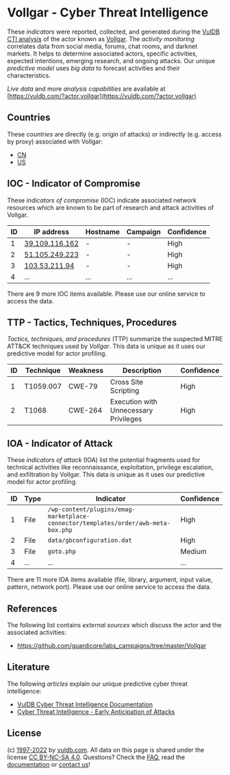 # Vollgar - Cyber Threat Intelligence

These _indicators_ were reported, collected, and generated during the [VulDB CTI analysis](https://vuldb.com/?kb.cti) of the actor known as [Vollgar](https://vuldb.com/?actor.vollgar). The _activity monitoring_ correlates data from social media, forums, chat rooms, and darknet markets. It helps to determine associated actors, specific activities, expected intentions, emerging research, and ongoing attacks. Our unique _predictive model_ uses _big data_ to forecast activities and their characteristics.

_Live data_ and more _analysis capabilities_ are available at [https://vuldb.com/?actor.vollgar](https://vuldb.com/?actor.vollgar)

## Countries

These _countries_ are directly (e.g. origin of attacks) or indirectly (e.g. access by proxy) associated with Vollgar:

* [CN](https://vuldb.com/?country.cn)
* [US](https://vuldb.com/?country.us)

## IOC - Indicator of Compromise

These _indicators of compromise_ (IOC) indicate associated network resources which are known to be part of research and attack activities of Vollgar.

ID | IP address | Hostname | Campaign | Confidence
-- | ---------- | -------- | -------- | ----------
1 | [39.109.116.162](https://vuldb.com/?ip.39.109.116.162) | - | - | High
2 | [51.105.249.223](https://vuldb.com/?ip.51.105.249.223) | - | - | High
3 | [103.53.211.94](https://vuldb.com/?ip.103.53.211.94) | - | - | High
4 | ... | ... | ... | ...

There are 9 more IOC items available. Please use our online service to access the data.

## TTP - Tactics, Techniques, Procedures

_Tactics, techniques, and procedures_ (TTP) summarize the suspected MITRE ATT&CK techniques used by _Vollgar_. This data is unique as it uses our predictive model for actor profiling.

ID | Technique | Weakness | Description | Confidence
-- | --------- | -------- | ----------- | ----------
1 | T1059.007 | CWE-79 | Cross Site Scripting | High
2 | T1068 | CWE-264 | Execution with Unnecessary Privileges | High

## IOA - Indicator of Attack

These _indicators of attack_ (IOA) list the potential fragments used for technical activities like reconnaissance, exploitation, privilege escalation, and exfiltration by Vollgar. This data is unique as it uses our predictive model for actor profiling.

ID | Type | Indicator | Confidence
-- | ---- | --------- | ----------
1 | File | `/wp-content/plugins/emag-marketplace-connector/templates/order/awb-meta-box.php` | High
2 | File | `data/gbconfiguration.dat` | High
3 | File | `goto.php` | Medium
4 | ... | ... | ...

There are 11 more IOA items available (file, library, argument, input value, pattern, network port). Please use our online service to access the data.

## References

The following list contains _external sources_ which discuss the actor and the associated activities:

* https://github.com/guardicore/labs_campaigns/tree/master/Vollgar

## Literature

The following _articles_ explain our unique predictive cyber threat intelligence:

* [VulDB Cyber Threat Intelligence Documentation](https://vuldb.com/?kb.cti)
* [Cyber Threat Intelligence - Early Anticipation of Attacks](https://www.scip.ch/en/?labs.20201022)

## License

(c) [1997-2022](https://vuldb.com/?kb.changelog) by [vuldb.com](https://vuldb.com/?kb.about). All data on this page is shared under the license [CC BY-NC-SA 4.0](https://creativecommons.org/licenses/by-nc-sa/4.0/). Questions? Check the [FAQ](https://vuldb.com/?kb.faq), read the [documentation](https://vuldb.com/?kb) or [contact us](https://vuldb.com/?contact)!
